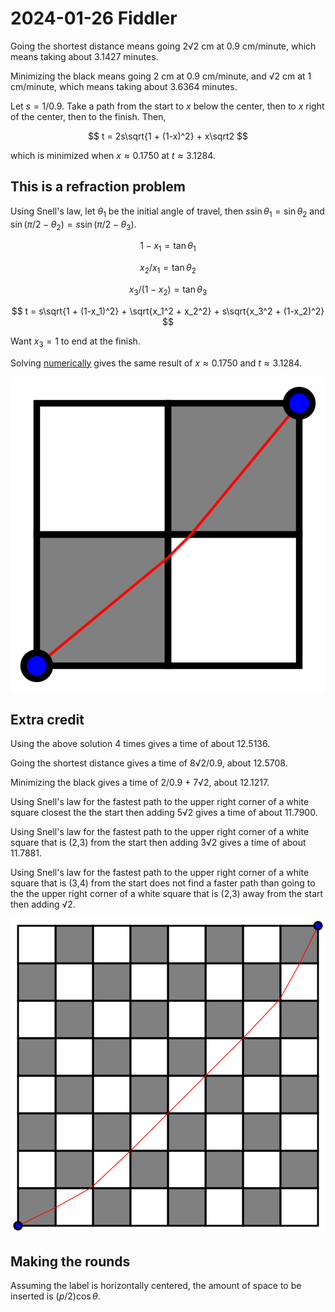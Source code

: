 2024-01-26 Fiddler
==================
Going the shortest distance means going 2√2 cm at 0.9 cm/minute,
which means taking about 3.1427 minutes.

Minimizing the black means going 2 cm at 0.9 cm/minute, and √2 cm at
1 cm/minute, which means taking about 3.6364 minutes.

Let $s = 1/0.9$.  Take a path from the start to $x$ below the center,
then to $x$ right of the center, then to the finish.  Then,

$$ t = 2s\sqrt{1 + (1-x)^2} + x\sqrt2 $$

which is minimized when $x \approx 0.1750$ at $t \approx 3.1284$.

This is a refraction problem
----------------------------
Using Snell's law, let $\theta_1$ be the initial angle of travel,
then $s\sin\theta_1 = \sin\theta_2$ and
$\sin(\pi/2-\theta_2) = s\sin(\pi/2-\theta_3)$.

$$ 1 - x_1 = \tan\theta_1 $$

$$ x_2/x_1 = \tan\theta_2 $$

$$ x_3/(1-x_2) = \tan\theta_3 $$

$$ t = s\sqrt{1 + (1-x_1)^2} + \sqrt{x_1^2 + x_2^2} + s\sqrt{x_3^2 + (1-x_2)^2} $$

Want $x_3 = 1$ to end at the finish.

Solving [numerically](20240126.hs) gives the same result
of $x \approx 0.1750$ and $t \approx 3.1284$.

![Figure](20240126-1.svg)

Extra credit
------------
Using the above solution 4 times gives a time of about 12.5136.

Going the shortest distance gives a time of 8√2/0.9, about 12.5708.

Minimizing the black gives a time of 2/0.9 + 7√2, about 12.1217.

Using Snell's law for the fastest path to the upper right corner of a white
square closest the the start then adding 5√2 gives a time of about 11.7900.

Using Snell's law for the fastest path to the upper right corner of a
white square that is (2,3) from the start then adding 3√2 gives a time
of about 11.7881.

Using Snell's law for the fastest path to the upper right corner of a
white square that is (3,4) from the start does not find a faster path
than going to the the upper right corner of a white square that is (2,3)
away from the start then adding √2.

![Figure](20240126-2.svg)

Making the rounds
-----------------
Assuming the label is horizontally centered, the amount of
space to be inserted is $(p/2)\cos\theta$.
